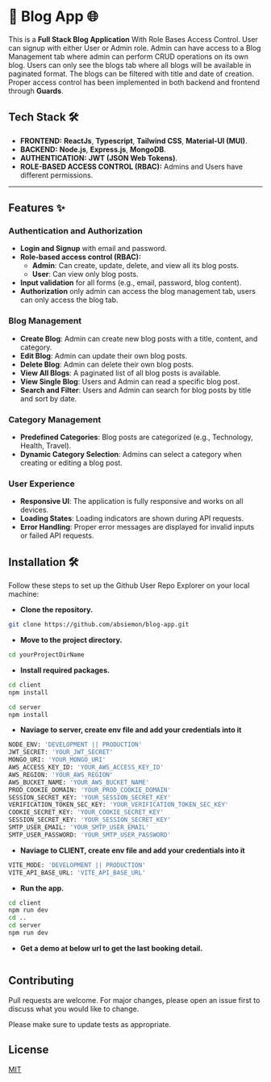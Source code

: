 # 🚀 Blog App 🌐

This is a **Full Stack Blog Application** With Role Bases Access Control. User can signup with either User or Admin role. Admin can have access to a Blog Management tab where admin can perform CRUD operations on its own blog. Users can only see the blogs tab where all blogs will be available in paginated format. The blogs can be filtered with title and date of creation. Proper access control has been implemented in both backend and frontend through **Guards**.

## Tech Stack 🛠️

- **FRONTEND:** **ReactJs**, **Typescript**, **Tailwind CSS**, **Material-UI (MUI)**.
- **BACKEND:** **Node.js**, **Express.js**, **MongoDB**.
- **AUTHENTICATION:** **JWT (JSON Web Tokens)**.
- **ROLE-BASED ACCESS CONTROL (RBAC):** Admins and Users have different permissions.

---

## Features ✨

### **Authentication and Authorization**
- **Login and Signup** with email and password.
- **Role-based access control (RBAC):**
  - **Admin**: Can create, update, delete, and view all its blog posts.
  - **User**: Can view only blog posts.
- **Input validation** for all forms (e.g., email, password, blog content).
- **Authorization** only admin can access the blog management tab, users can only access the blog tab.

### **Blog Management**
- **Create Blog**: Admin can create new blog posts with a title, content, and category.
- **Edit Blog**: Admin can update their own blog posts.
- **Delete Blog**: Admin can delete their own blog posts.
- **View All Blogs**: A paginated list of all blog posts is available.
- **View Single Blog**: Users and Admin can read a specific blog post.
- **Search and Filter**: Users and Admin can search for blog posts by title and sort by date.

### **Category Management**
- **Predefined Categories**: Blog posts are categorized (e.g., Technology, Health, Travel).
- **Dynamic Category Selection**: Admins can select a category when creating or editing a blog post.

### **User Experience**
- **Responsive UI**: The application is fully responsive and works on all devices.
- **Loading States**: Loading indicators are shown during API requests.
- **Error Handling**: Proper error messages are displayed for invalid inputs or failed API requests.


## Installation 🛠️

Follow these steps to set up the Github User Repo Explorer on your local machine:

- **Clone the repository.**
```bash
git clone https://github.com/absiemon/blog-app.git
```
- **Move to the project directory.**
```bash
cd yourProjectDirName
```
- **Install required packages.**
```bash
cd client
npm install

cd server
npm install
```

- **Naviage to server, create env file and add your credentials into it**
```bash
NODE_ENV: 'DEVELOPMENT || PRODUCTION'
JWT_SECRET: 'YOUR_JWT_SECRET'
MONGO_URI: 'YOUR_MONGO_URI'
AWS_ACCESS_KEY_ID: 'YOUR_AWS_ACCESS_KEY_ID'
AWS_REGION: 'YOUR_AWS_REGION'
AWS_BUCKET_NAME: 'YOUR_AWS_BUCKET_NAME'
PROD_COOKIE_DOMAIN: 'YOUR_PROD_COOKIE_DOMAIN'
SESSION_SECRET_KEY: 'YOUR_SESSION_SECRET_KEY'
VERIFICATION_TOKEN_SEC_KEY: 'YOUR_VERIFICATION_TOKEN_SEC_KEY'
COOKIE_SECRET_KEY: 'YOUR_COOKIE_SECRET_KEY'
SESSION_SECRET_KEY: 'YOUR_SESSION_SECRET_KEY'
SMTP_USER_EMAIL: 'YOUR_SMTP_USER_EMAIL'
SMTP_USER_PASSWORD: 'YOUR_SMTP_USER_PASSWORD'
```

- **Naviage to CLIENT, create env file and add your credentials into it**
```bash
VITE_MODE: 'DEVELOPMENT || PRODUCTION'
VITE_API_BASE_URL: 'VITE_API_BASE_URL'
```

- **Run the app.**
```bash
cd client
npm run dev
cd ..
cd server
npm run dev
```


- **Get a demo at below url to get the last booking detail.**
```bash

```

## Contributing

Pull requests are welcome. For major changes, please open an issue first
to discuss what you would like to change.

Please make sure to update tests as appropriate.

## License

[MIT](https://choosealicense.com/licenses/mit/)

